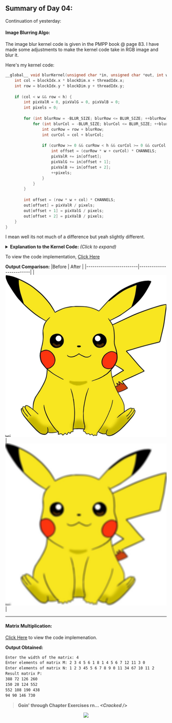 ## Summary of Day 04:

Continuation of yesterday: 

#### Image Blurring Algo:

The image blur kernel code is given in the PMPP book @ page 83. I have made some adjustments to make the kernel code take in RGB image and blur it. 

Here's my kernel code:

```cpp
__global__ void blurKernel(unsigned char *in, unsigned char *out, int w, int h) {
    int col = blockIdx.x * blockDim.x + threadIdx.x;
    int row = blockIdx.y * blockDim.y + threadIdx.y;

    if (col < w && row < h) {
        int pixValR = 0, pixValG = 0, pixValB = 0;
        int pixels = 0;

        for (int blurRow = -BLUR_SIZE; blurRow <= BLUR_SIZE; ++blurRow) {
            for (int blurCol = -BLUR_SIZE; blurCol <= BLUR_SIZE; ++blurCol) {
                int curRow = row + blurRow;
                int curCol = col + blurCol;

                if (curRow >= 0 && curRow < h && curCol >= 0 && curCol < w) {
                    int offset = (curRow * w + curCol) * CHANNELS;
                    pixValR += in[offset];
                    pixValG += in[offset + 1];
                    pixValB += in[offset + 2];
                    ++pixels;
                }
            }
        }

        int offset = (row * w + col) * CHANNELS;
        out[offset] = pixValR / pixels;
        out[offset + 1] = pixValG / pixels;
        out[offset + 2] = pixValB / pixels;
    }
}
```
I mean well its not much of a difference but yeah slightly different. 

<details>
    <summary><b>Explanation to the Kernel Code:</b> <i>(Click to expand)</i></summary>
    <ul>
        <li>So, first understanding the function parameters:</li><br>
        <table>
            <tr><th>Parameters</th><th>Description</th></tr>
            <tr><td><code>unsigned char *in</code></td><td>Input image data stored in GPU memory (device memory)— 1D Array*.</td></tr>
            <tr><td><code>unsigned char *out</code></td><td>Output image data stored in GPU memory.— 1D Array*</td></tr>
            <tr><td><code>int w</code></td><td>Width of the image (in pixels).</td></tr>
            <tr><td><code>int h</code></td><td>Height of the image (in pixels).</td></tr>
        </table>
        <li>We are performing box blur where each pixel is replaced with the average color of neighboring pixels within a specified <b>blur radius.</b></li>
        <li>Then there comes <b>thread indexing</b> and <b>position calculation.</b> where <code>col</code> and <code>row</code> find the *x_position and *y_position respectively.
        <li>Next, checking if the thread is within the Image</li>
        <li>Then assigning the default values to the each Red, Green and Blue pixels to <code>0</code>.</li>
        <li><code>pixels</code> keep track of how many pixels contribute to the calculation.
        <li>
            <pre><code>for (int blurRow = -BLUR_SIZE; blurRow <= BLUR_SIZE; ++blurRow) {
    for (int blurCol = -BLUR_SIZE; blurCol <= BLUR_SIZE; ++blurCol) {</code></pre>
        These two nested loops iterate over <code>(2 × BLUR_SIZE + 1) × (2 × BLUR_SIZE + 1)</code> neighborhood.
        </li>
        <li>Well, the BLUR_SIZE is set to <code>8</code>. So, the kernel checks a <code>17 × 17</code> grid around the pixel.</li>
        <li><pre><code>int curRow = row + blurRow;
int curCol = col + blurCol;
if (curRow >= 0 && curRow < h && curCol >= 0 && curCol < w) {</code></pre>
        This code segment is there for <b>handling the edge cases</b> where <code>curRow</code> and <code>curCol</code> represent the neighboring pixel coordinates. This boundary check ensures we do not access the pixels outside the image.
        </li>
        <li>And, then we accumulate RGB values where <code>offest = (row * w + col) * CHANNELS</code> finds the pixel location in the 1D array</li>
        <li>The values are accumulated for averaging</li>

</ul> 
</details>

To view the code implementation, [Click Here](./image_blur.cu)

**Output Comparison:**
|Before                   |  After                  |
|-------------------------|-------------------------|
|![Input image](./pika.jpg) |  ![Output Image](./blurred_output.png)|

---
#### Matrix Multiplication:

[Click Here](./matmul.cu) to view the code implemenation. 

**Output Obtained:**
```bash
Enter the width of the matrix: 4 
Enter elements of matrix M: 2 3 4 5 6 1 8 1 4 5 6 7 12 11 3 0
Enter elements of matrix N: 1 2 3 45 5 6 7 8 9 0 11 34 67 10 11 2
Result matrix P: 
388 72 126 260 
150 28 124 552 
552 108 190 438 
94 90 146 730 
```
> **Goin' through Chapter Exercises rn... *<Cracked \/>***
<div align= "center">
<img src= "https://shorturl.at/BBjRD" width = "200px" />
</div>
